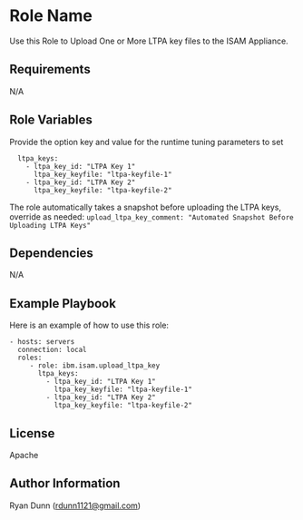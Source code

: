 Role Name
=========

Use this Role to Upload One or More LTPA key files to the ISAM Appliance.

Requirements
------------
N/A

Role Variables
--------------

Provide the option key and value for the runtime tuning parameters to set
```
  ltpa_keys:
    - ltpa_key_id: "LTPA Key 1"
      ltpa_key_keyfile: "ltpa-keyfile-1"
    - ltpa_key_id: "LTPA Key 2"
      ltpa_key_keyfile: "ltpa-keyfile-2"
```

The role automatically takes a snapshot before uploading the LTPA keys, override as needed:
`upload_ltpa_key_comment: "Automated Snapshot Before Uploading LTPA Keys"`

Dependencies
------------
N/A

Example Playbook
----------------

Here is an example of how to use this role:

    - hosts: servers
      connection: local
      roles:
         - role: ibm.isam.upload_ltpa_key
           ltpa_keys:
             - ltpa_key_id: "LTPA Key 1"
               ltpa_key_keyfile: "ltpa-keyfile-1"
             - ltpa_key_id: "LTPA Key 2"
               ltpa_key_keyfile: "ltpa-keyfile-2"

License
-------

Apache

Author Information
------------------

Ryan Dunn (rdunn1121@gmail.com)
